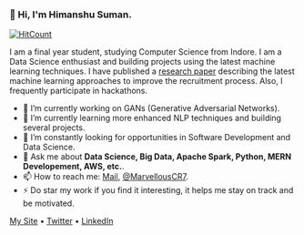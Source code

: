 ### 👋 Hi, I'm Himanshu Suman.

[![HitCount](http://hits.dwyl.com/HimanshuSuman7/HimanshuSuman7.svg)](http://hits.dwyl.com/HimanshuSuman7/HimanshuSuman7)

I am a final year student, studying Computer Science from Indore. I am a Data Science enthusiast and building projects using the latest machine learning techniques. I have published a [research paper](http://doi.one/10.1729/Journal.23815) describing the latest machine learning approaches to improve the recruitment process. Also, I frequently participate in hackathons. 

- 🔭 I’m currently working on GANs (Generative Adversarial Networks).
- 🌱 I’m currently learning more enhanced NLP techniques and building several projects.
- 🤔 I’m constantly looking for opportunities in Software Development and Data Science.
- 💬 Ask me about **Data Science, Big Data, Apache Spark, Python, MERN Developement, AWS, etc.**.
- 📫 How to reach me: [Mail](mailto:himanshu.suman1010@gmail.com), [@MarvellousCR7](https://twitter.com/MarvellousCR7).
- ⚡ Do star my work if you find it interesting, it helps me stay on track and be motivated.

[My Site](https://himanshusuman.me) • [Twitter](https://twitter.com/MarvellousCR7) • [LinkedIn](https://www.linkedin.com/in/HimanshuSuman7)
